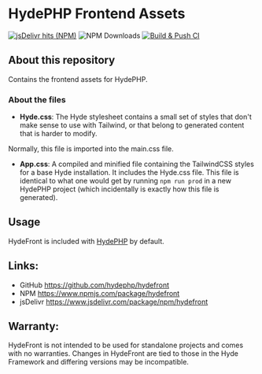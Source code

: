 # HydePHP Frontend Assets

[![jsDelivr hits (NPM)](https://data.jsdelivr.com/v1/package/npm/hydefront/badge?style=rounded)](https://www.jsdelivr.com/package/npm/hydefront)
![NPM Downloads](https://img.shields.io/npm/dm/hydefront)
[![Build & Push CI](https://github.com/hydephp/hydefront/actions/workflows/node.js.yml/badge.svg)](https://github.com/hydephp/hydefront/actions/workflows/node.js.yml)

## About this repository

Contains the frontend assets for HydePHP.

### About the files

- **Hyde.css**:
The Hyde stylesheet contains a small set of styles that don't make sense to use with Tailwind, or that belong to generated content that is harder to modify.

Normally, this file is imported into the main.css file.

- **App.css**:
A compiled and minified file containing the TailwindCSS styles for a base Hyde installation. It includes the Hyde.css file. This file is identical to what one would get by running `npm run prod` in a new HydePHP project (which incidentally is exactly how this file is generated).

## Usage

HydeFront is included with [HydePHP](https://github.com/hydephp/hyde) by default.

## Links:
- GitHub https://github.com/hydephp/hydefront
- NPM https://www.npmjs.com/package/hydefront
- jsDelivr https://www.jsdelivr.com/package/npm/hydefront

## Warranty:
HydeFront is not intended to be used for standalone projects and comes with no warranties. Changes in HydeFront are tied to those in the Hyde Framework and differing versions may be incompatible.

